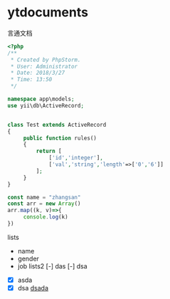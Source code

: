 # ytdocuments
言通文档
```php
<?php
/**
 * Created by PhpStorm.
 * User: Administrator
 * Date: 2018/3/27
 * Time: 13:50
 */

namespace app\models;
use yii\db\ActiveRecord;


class Test extends ActiveRecord
{
     public function rules()
     {
         return [
             ['id','integer'],
             ['val','string','length'=>['0','6']]
         ];
     }
}

```
```js
const name = "zhangsan"
const arr = new Array()
arr.map((k, v)=>{
     console.log(k)
})
```
lists
- name
- gender
- job
lists2
[-] das
[-] dsa
- [x] asda
-[x] dsa
[dsada](http://www.baudi.com)
